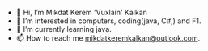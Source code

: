 - 👋 Hi, I’m Mikdat Kerem 'Vuxlain' Kalkan
- 👀 I’m interested in computers, coding(java, C#,) and F1.
- 🌱 I’m currently learning java.
- 📫 How to reach me mikdatkeremkalkan@outlook.com.

<!---
Vuxlain/Vuxlain is a ✨ special ✨ repository because its `README.md` (this file) appears on your GitHub profile.
You can click the Preview link to take a look at your changes.
--->
